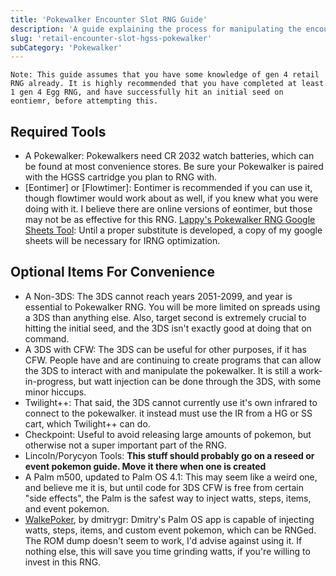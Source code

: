 ```yaml
---
title: 'Pokewalker Encounter Slot RNG Guide'
description: 'A guide explaining the process for manipulating the encounters slots selected by the Pokewalker. '
slug: 'retail-encounter-slot-hgss-pokewalker'
subCategory: 'Pokewalker'
---
```


```
Note: This guide assumes that you have some knowledge of gen 4 retail RNG already. It is highly recommended that you have completed at least 1 gen 4 Egg RNG, and have successfully hit an initial seed on eontiemr, before attempting this.
```

## Required Tools
- A Pokewalker: Pokewalkers need CR 2032 watch batteries, which can be found at most convenience stores. Be sure your Pokewalker is paired with the HGSS cartridge you plan to RNG with.   
- [Eontimer] or [Flowtimer]: Eontimer is recommended if you can use it, though flowtimer would work about as well, if you knew what you were doing with it. I believe there are online versions of eontimer, but those may not be as effective for this RNG. 
[Lappy's Pokewalker RNG Google Sheets Tool](https://docs.google.com/spreadsheets/d/1J0fD1pzn5EW3XjzKpW-ubcZ3nUAI8A6bEzt2n1ZWecU/edit?usp=sharing): Until a proper substitute is developed, a copy of my google sheets will be necessary for IRNG optimization.
## Optional Items For Convenience 
- A Non-3DS: The 3DS cannot reach years 2051-2099, and year is essential to Pokewalker RNG. You will be more limited on spreads using a 3DS than anything else. Also, target second is extremely crucial to hitting the initial seed, and the 3DS isn't exactly good at doing that on command. 
- A 3DS with CFW: The 3DS can be useful for other purposes, if it has CFW. People have and are continuing to create programs that can allow the 3DS to interact with and manipulate the pokewalker. It is still a work-in-progress, but watt injection can be done through the 3DS, with some minor hiccups.
- Twilight++: That said, the 3DS cannot currently use it's own infrared to connect to the pokewalker. it instead must use the IR from a HG or SS cart, which Twilight++ can do. 
- Checkpoint: Useful to avoid releasing large amounts of pokemon, but otherwise not a super important part of the RNG. 
- Lincoln/Porycyon Tools: **This stuff should probably go on a reseed or event pokemon guide. Move it there when one is created**
- A Palm m500, updated to Palm OS 4.1: This may seem like a weird one, and believe me it is, but until code for 3DS CFW is free from certain "side effects", the Palm is the safest way to inject watts, steps, items, and event pokemon.
- [WalkePoker](https://dmitry.gr/?r=05.Projects&proj=28.%20pokewalker), by dmitrygr: Dmitry's Palm OS app is capable of injecting watts, steps, items, and custom event pokemon, which can be RNGed. The ROM dump doesn't seem to work, I'd advise against using it. If nothing else, this will save you time grinding watts, if you're willing to invest in this RNG.
